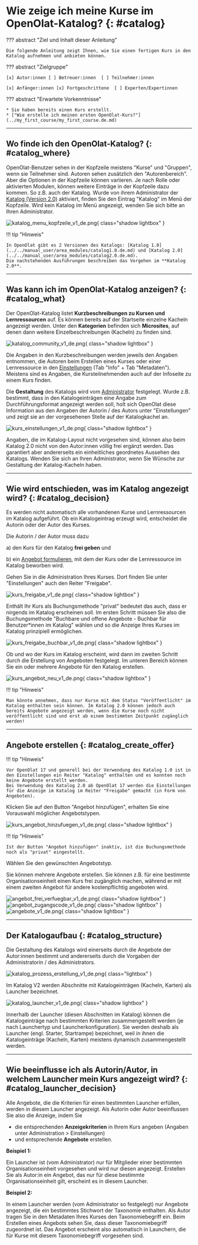# Wie zeige ich meine Kurse im OpenOlat-Katalog? {: #catalog}

??? abstract "Ziel und Inhalt dieser Anleitung"

    Die folgende Anleitung zeigt Ihnen, wie Sie einen fertigen Kurs in den Katalog aufnehmen und anbieten können.

??? abstract "Zielgruppe"

    [x] Autor:innen [ ] Betreuer:innen  [ ] Teilnehmer:innen

    [x] Anfänger:innen [x] Fortgeschrittene  [ ] Experten/Expertinnen


??? abstract "Erwartete Vorkenntnisse"

    * Sie haben bereits einen Kurs erstellt.
    * ["Wie erstelle ich meinen ersten OpenOlat-Kurs?"](../my_first_course/my_first_course.de.md)
    

---

## Wo finde ich den OpenOlat-Katalog? {: #catalog_where}

OpenOlat-Benutzer sehen in der Kopfzeile meistens "Kurse" und "Gruppen", wenn sie Teilnehmer sind. Autoren sehen zusätzlich den "Autorenbereich". Aber die Optionen in der Kopfzeile können variieren. Je nach Rolle oder aktivierten Modulen, können weitere Einträge in der Kopfzeile dazu kommen. So z.B. auch der Katalog. Wurde von ihrem Administrator der [Katalog (Version 2.0)](../../manual_user/area_modules/catalog2.0.de.md) aktiviert, finden Sie den Eintrag "Katalog" im Menü der Kopfzeile. Wird kein Katalog im Menü angezeigt, wenden Sie sich bitte an Ihren Administrator.

![katalog_menu_kopfzeile_v1_de.png](assets/katalog_menu_kopfzeile_v1_de.png){ class="shadow lightbox" }  

!!! tip "Hinweis"

    In OpenOlat gibt es 2 Versionen des Katalogs: [Katalog 1.0](../../manual_user/area_modules/catalog1.0.de.md) und [Katalog 2.0](../../manual_user/area_modules/catalog2.0.de.md).
	Die nachstehenden Ausführungen beschreiben das Vorgehen im **Katalog 2.0**.

---

## Was kann ich im OpenOlat-Katalog anzeigen?  {: #catalog_what}

Der OpenOlat-Katalog listet **Kurzbeschreibungen zu Kursen und Lernressourcen** auf. Es können bereits auf der Startseite einzelne Kacheln angezeigt werden. Unter den **Kategorien** befinden sich **Microsites**, auf denen dann weitere Einzelbeschreibungen (Kacheln) zu finden sind. 

![katalog_community_v1_de.png](assets/katalog_community_v1_de.png){ class="shadow lightbox" } 

Die Angaben in den Kurzbeschreibungen werden jeweils den Angaben entnommen, die Autoren beim Erstellen eines Kurses oder einer Lernressource in den [Einstellungen](../../manual_user/learningresources/Course_Settings.de.md) (Tab "Info" + Tab "Metadaten"). Meistens sind es Angaben, die Kursteilnehmenden auch auf der Infoseite zu einem Kurs finden.

Die **Gestaltung** des Katalogs wird vom [Administrator](../../manual_admin/administration/Modules_Catalog_2.0.de.md) festgelegt. Wurde z.B. bestimmt, dass in den Katalogeinträgen eine Angabe zum Durchführungsformat angezeigt werden soll, holt sich OpenOlat diese Information aus den Angaben der Autorin / des Autors unter "Einstellungen" und zeigt sie an der vorgesehenen Stelle auf der Katalogkachel an.

![kurs_einstellungen_v1_de.png](assets/kurs_einstellungen_v1_de.png){ class="shadow lightbox" } 

Angaben, die im Katalog-Layout nicht vorgesehen sind, können also beim Katalog 2.0 nicht von den Autor:innen völlig frei ergänzt werden. Das garantiert aber andererseits ein einheitliches geordnetes Aussehen des Katalogs. Wenden Sie sich an Ihren Administrator, wenn Sie Wünsche zur Gestaltung der Katalog-Kacheln haben.


---

## Wie wird entschieden, was im Katalog angezeigt wird? {: #catalog_decision}

Es werden nicht automatisch alle vorhandenen Kurse und Lernressourcen im Katalog aufgeführt. Ob ein Katalogeintrag erzeugt wird, entscheidet die Autorin oder der Autor des Kurses.

Die Autorin / der Autor  muss dazu

a) den Kurs für den Katalog **frei geben** und

b) ein [Angebot formulieren](../../manual_user/learningresources/Access_configuration.de.md), mit dem der Kurs oder die Lernressource im Katalog beworben wird.

Gehen Sie in die Administration Ihres Kurses. Dort finden Sie unter "Einstellungen" auch den Reiter "Freigabe".

![kurs_freigabe_v1_de.png](assets/kurs_freigabe_v1_de.png){ class="shadow lightbox" }

Enthält Ihr Kurs als Buchungsmethode "privat" bedeutet das auch, dass er nirgends im Katalog erscheinen soll. Im ersten Schritt müssen Sie also die Buchungsmethode "Buchbare und offene Angebote - Buchbar für Benutzer*innen im Katalog" wählen und so die Anzeige Ihres Kurses im Katalog prinzipiell ermöglichen.

![kurs_freigabe_buchbar_v1_de.png](assets/kurs_freigabe_buchbar_v1_de.png){ class="shadow lightbox" }

Ob und wo der Kurs im Katalog erscheint, wird dann im zweiten Schritt durch die Erstellung von Angeboten festgelegt. Im unteren Bereich können Sie ein oder mehrere Angebote für den Katalog erstellen.

![kurs_angebot_neu_v1_de.png](assets/kurs_angebot_neu_v1_de.png){ class="shadow lightbox" }


!!! tip "Hinweis"

    Man könnte annehmen, dass nur Kurse mit dem Status "Veröffentlicht" im Katalog enthalten sein können. Im Katalog 2.0 können jedoch auch bereits Angebote angezeigt werden, wenn die Kurse noch nicht veröffentlicht sind und erst ab einem bestimmten Zeitpunkt zugänglich werden!

---

## Angebote erstellen  {: #catalog_create_offer}

!!! tip "Hinweis"

    Vor OpenOlat 17 und generell bei der Verwendung des Katalog 1.0 ist in den Einstellungen ein Reiter "Katalog" enthalten und es konnten noch keine Angebote erstellt werden. 
    Bei Verwendung des Katalog 2.0 ab OpenOlat 17 werden die Einstellungen für die Anzeige im Katalog im Reiter "Freigabe" gemacht (in Form von Angeboten).

Klicken Sie auf den Button "Angebot hinzufügen", erhalten Sie eine Vorauswahl möglicher Angebotstypen.

![kurs_angebot_hinzufuegen_v1_de.png](assets/kurs_angebot_hinzufuegen_v1_de.png){ class="shadow lightbox" }

!!! tip "Hinweis"

    Ist der Button "Angebot hinzufügen" inaktiv, ist die Buchungsmethode noch als "privat" eingestellt.

Wählen Sie den gewünschten Angebotstyp.

Sie können mehrere Angebote erstellen. Sie können z.B. für eine bestimmte Organisationseinheit einen Kurs frei zugänglich machen, während er mit einem zweiten Angebot für andere kostenpflichtig angeboten wird.

![angebot_frei_verfuegbar_v1_de.png](assets/angebot_frei_verfuegbar_v1_de.png){ class="shadow lightbox" }
![angebot_zugangscode_v1_de.png](assets/angebot_zugangscode_v1_de.png){ class="shadow lightbox" }
![angebote_v1_de.png](assets/angebote_v1_de.png){ class="shadow lightbox" }

---

## Der Katalogaufbau {: #catalog_structure}

Die Gestaltung des Katalogs wird einerseits durch die Angebote der Autor:innen bestimmt und andererseits durch die Vorgaben der Administratorin / des Administrators.

![katalog_prozess_erstellung_v1_de.png](assets/katalog_prozess_erstellung_v1_de.png){ class="lightbox" }

Im Katalog V2 werden Abschnitte mit Katalogeinträgen (Kacheln, Karten) als Launcher bezeichnet.

![katalog_launcher_v1_de.png](assets/katalog_launcher_v1_de.png){ class="shadow lightbox" }

Innerhalb der Launcher (diesen Abschnitten im Katalog) können die Katalogeinträge nach bestimmten Kriterien zusammengestellt werden (je nach Launchertyp und Launcherkonfiguration).
Sie werden deshalb als Launcher (engl. Starter, Startrampe) bezeichnet, weil in ihnen die Katalogeinträge (Kacheln, Karten) meistens dynamisch zusammengestellt werden.

---

## Wie beeinflusse ich als Autorin/Autor, in welchem Launcher mein Kurs angezeigt wird? {: #catalog_launcher_decision}

Alle Angebote, die die Kriterien für einen bestimmten Launcher erfüllen, werden in diesem Launcher angezeigt. Als Autorin oder Autor beeinflussen Sie also die Anzeige, indem Sie 

* die entsprechenden **Anzeigekriterien** in Ihrem Kurs angeben (Angaben unter Administration > Einstellungen)
* und entsprechende **Angebote** erstellen.

<b>Beispiel 1:</b>

Ein Launcher ist (vom Administrator) nur für Mitglieder einer bestimmten Organisationseinheit vorgesehen und wird nur diesen angezeigt. Erstellen Sie als Autor:in ein Angebot, das nur für diese bestimmte Organisationseinheit gilt, erscheint es in diesem Launcher.


<b>Beispiel 2:</b>

In einem Launcher werden (vom Administrator so festgelegt) nur Angebote angezeigt, die ein bestimmtes Stichwort der Taxonomie enthalten. Als Autor tragen Sie in den Metadaten Ihres Kurses den Taxonomiebegriff ein. Beim Erstellen eines Angebots sehen Sie, dass dieser Taxonomiebegriff zugeordnet ist. Das Angebot erscheint also automatisch in Launchern, die für Kurse mit diesem Taxonomiebegriff vorgesehen sind.
